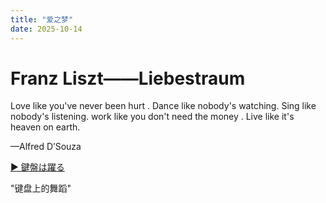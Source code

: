 ```yaml
---
title: "爱之梦"
date: 2025-10-14
---
```


# Franz Liszt——Liebestraum

Love like you've never been hurt .
Dance like nobody's watching.
Sing like nobody's listening.
work like you don't need the money .
Live like it's heaven on earth.

—Alfred D’Souza

[▶ 鍵盤は躍る](https://music.163.com/#/song?id=501650)

"键盘上的舞蹈"
